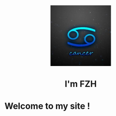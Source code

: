 <p align="center">
<img src="./pictures/Cancer.jpg" width="200" height="200"/>
</p>
<h1 align="center">I'm FZH</h1>

<h1>  Welcome to my site !</h1>

[comment]: <> ([常用资源]&#40;&#41;)

[comment]: <> ([GitHub]&#40;&#41;)

[comment]: <> ([开始阅读]&#40;&#41;)




